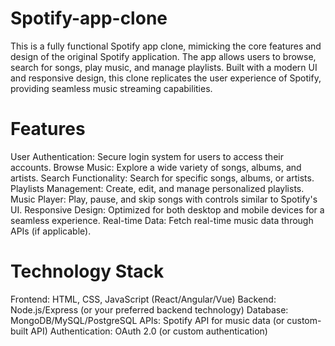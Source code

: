 # Spotify-app-clone
This is a fully functional Spotify app clone, mimicking the core features and design of the original Spotify application. The app allows users to browse, search for songs, play music, and manage playlists. Built with a modern UI and responsive design, this clone replicates the user experience of Spotify, providing seamless music streaming capabilities.

# Features
User Authentication: Secure login system for users to access their accounts.
Browse Music: Explore a wide variety of songs, albums, and artists.
Search Functionality: Search for specific songs, albums, or artists.
Playlists Management: Create, edit, and manage personalized playlists.
Music Player: Play, pause, and skip songs with controls similar to Spotify's UI.
Responsive Design: Optimized for both desktop and mobile devices for a seamless experience.
Real-time Data: Fetch real-time music data through APIs (if applicable).
# Technology Stack
Frontend: HTML, CSS, JavaScript (React/Angular/Vue)
Backend: Node.js/Express (or your preferred backend technology)
Database: MongoDB/MySQL/PostgreSQL
APIs: Spotify API for music data (or custom-built API)
Authentication: OAuth 2.0 (or custom authentication)
